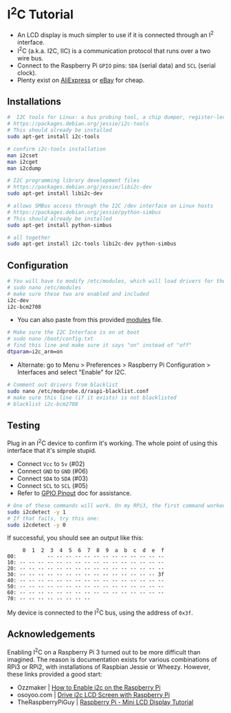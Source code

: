 # I<sup>2</sup>C Tutorial

* An LCD display is much simpler to use if it is connected through an I<sup>2</sup> interface.
* I<sup>2</sup>C (a.k.a. I2C, IIC) is a communication protocol that runs over a two wire bus. 
* Connect to the Raspberry Pi `GPIO` pins: `SDA` (serial data) and `SCL` (serial clock).
* Plenty exist on [AliExpress](https://www.aliexpress.com/wholesale?SearchText=I2c+1602+lcd) or [eBay](https://www.ebay.com/sch/i.html?&_nkw=i2c+lcd) for cheap.

## Installations

```bash
#  I2C tools for Linux: a bus probing tool, a chip dumper, register-level access helpers, EEPROM decoding scripts, and more.
# https://packages.debian.org/jessie/i2c-tools
# This should already be installed
sudo apt-get install i2c-tools

# confirm i2c-tools installation
man i2cset
man i2cget
man i2cdump

# I2C programming library development files
# https://packages.debian.org/jessie/libi2c-dev
sudo apt-get install libi2c-dev

# allows SMBus access through the I2C /dev interface on Linux hosts
# https://packages.debian.org/jessie/python-simbus
# This should already be installed
sudo apt-get install python-simbus

# all together
sudo apt-get install i2c-tools libi2c-dev python-simbus
```

## Configuration

```bash
# You will have to modify /etc/modules, which will load drivers for the kernal
# sudo nano /etc/modules
# make sure these two are enabled and included
i2c-dev
i2c-bcm2708
```

* You can also paste from this provided [modules](https://github.com/herereadthis/lutra/blob/master/resources/modules) file.

```bash
# Make sure the I2C Interface is on at boot
# sudo nano /boot/config.txt
# find this line and make sure it says "on" instead of "off"
dtparam=i2c_arm=on
```

* Alternate: go to Menu > Preferences > Raspberry Pi Configuration > Interfaces and select "Enable" for I2C.

```bash
# Comment out drivers from blacklist
sudo nano /etc/modprobe.d/raspi-blacklist.conf
# make sure this line (if it exists) is not blacklisted
# blacklist i2c-bcm2708
```

## Testing

Plug in an I<sup>2</sup>C device to confirm it's working. The whole point of using this interface that it's simple stupid.

* Connect `Vcc` to `5v` (#02)
* Connect `GND` to `GND` (#06)
* Connect `SDA` to `SDA` (#03)
* Connect `SCL` to `SCL` (#05)
* Refer to [GPIO Pinout](https://github.com/herereadthis/lutra/blob/master/docs/GPIO.md) doc for assistance.

```bash
# One of these commands will work. On my RPi3, the first command worked
sudo i2cdetect -y 1
# If that fails, try this one:
sudo i2cdetect -y 0
```

If successful, you should see an output like this:

```
     0  1  2  3  4  5  6  7  8  9  a  b  c  d  e  f
00:          -- -- -- -- -- -- -- -- -- -- -- -- -- 
10: -- -- -- -- -- -- -- -- -- -- -- -- -- -- -- -- 
20: -- -- -- -- -- -- -- -- -- -- -- -- -- -- -- -- 
30: -- -- -- -- -- -- -- -- -- -- -- -- -- -- -- 3f 
40: -- -- -- -- -- -- -- -- -- -- -- -- -- -- -- -- 
50: -- -- -- -- -- -- -- -- -- -- -- -- -- -- -- -- 
60: -- -- -- -- -- -- -- -- -- -- -- -- -- -- -- -- 
70: -- -- -- -- -- -- -- -- 
```

My device is connected to the I<sup>2</sup>C bus, using the address of `0x3f`.

## Acknowledgements

Enabling I<sup>2</sup>C on a Raspberry Pi 3 turned out to be more difficult than imagined. The reason is documentation exists for various combinations of RPi3 or RPi2, with installations of Raspbian Jessie or Wheezy. However, these links provided a good start:

* Ozzmaker | [How to Enable i2c on the Raspberry Pi](http://ozzmaker.com/i2c/)
* osoyoo.com | [Drive i2c LCD Screen with Raspberry Pi](http://osoyoo.com/2016/06/01/drive-i2c-lcd-screen-with-raspberry-pi/)
* TheRaspberryPiGuy | [Raspberry Pi - Mini LCD Display Tutorial](https://www.youtube.com/watch?v=fR5XhHYzUK0)